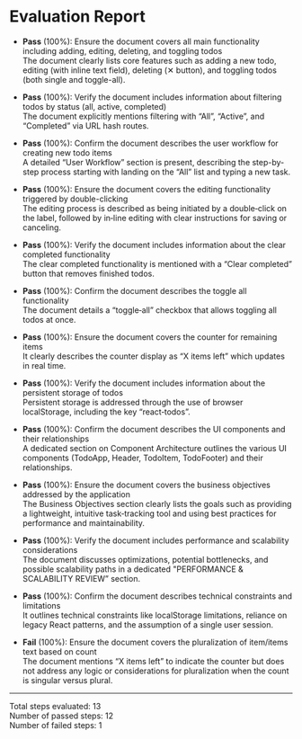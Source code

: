 # Evaluation Report

- **Pass** (100%): Ensure the document covers all main functionality including adding, editing, deleting, and toggling todos  
  The document clearly lists core features such as adding a new todo, editing (with inline text field), deleting (✕ button), and toggling todos (both single and toggle-all).

- **Pass** (100%): Verify the document includes information about filtering todos by status (all, active, completed)  
  The document explicitly mentions filtering with “All”, “Active”, and “Completed” via URL hash routes.

- **Pass** (100%): Confirm the document describes the user workflow for creating new todo items  
  A detailed “User Workflow” section is present, describing the step-by-step process starting with landing on the “All” list and typing a new task.

- **Pass** (100%): Ensure the document covers the editing functionality triggered by double-clicking  
  The editing process is described as being initiated by a double‑click on the label, followed by in‑line editing with clear instructions for saving or canceling.

- **Pass** (100%): Verify the document includes information about the clear completed functionality  
  The clear completed functionality is mentioned with a “Clear completed” button that removes finished todos.

- **Pass** (100%): Confirm the document describes the toggle all functionality  
  The document details a “toggle‑all” checkbox that allows toggling all todos at once.

- **Pass** (100%): Ensure the document covers the counter for remaining items  
  It clearly describes the counter display as “X items left” which updates in real time.

- **Pass** (100%): Verify the document includes information about the persistent storage of todos  
  Persistent storage is addressed through the use of browser localStorage, including the key “react‑todos”.

- **Pass** (100%): Confirm the document describes the UI components and their relationships  
  A dedicated section on Component Architecture outlines the various UI components (TodoApp, Header, TodoItem, TodoFooter) and their relationships.

- **Pass** (100%): Ensure the document covers the business objectives addressed by the application  
  The Business Objectives section clearly lists the goals such as providing a lightweight, intuitive task‑tracking tool and using best practices for performance and maintainability.

- **Pass** (100%): Verify the document includes performance and scalability considerations  
  The document discusses optimizations, potential bottlenecks, and possible scalability paths in a dedicated "PERFORMANCE & SCALABILITY REVIEW” section.

- **Pass** (100%): Confirm the document describes technical constraints and limitations  
  It outlines technical constraints like localStorage limitations, reliance on legacy React patterns, and the assumption of a single user session.

- **Fail** (100%): Ensure the document covers the pluralization of item/items text based on count  
  The document mentions “X items left” to indicate the counter but does not address any logic or considerations for pluralization when the count is singular versus plural.

---

Total steps evaluated: 13  
Number of passed steps: 12  
Number of failed steps: 1